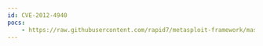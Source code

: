 ```yaml
---
id: CVE-2012-4940
pocs:
    - https://raw.githubusercontent.com/rapid7/metasploit-framework/master/modules/auxiliary/admin/http/axigen_file_access.rb
---
```

